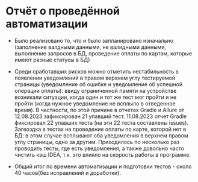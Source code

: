 # Отчёт о проведённой автоматизации

* Было реализовано то, что и было запланировано изначально (заполнение валдными данными, не валидными данными, выполнение запросов в БД, проведение оплаты по картам, которые имеют разные статусы в БД)

* Среди сработавших рисков можно отметить нестабильность в появлении уведомлений в правом верхнем углу тестируемой страницы (уведомление об ошибке и уведомление об успешной операции оплаты): ввиду ограниченной памяти на устройстве возникали ситуации, когда один и тот же тест мог пройти и не пройти (когда нужное уведомление не всплыло в отведенное время). В частности, по этой причине в отчетах Gradle и Allure от 12.08.2023 зафиксирован 21 упавший тест. 11.08.2023 отчет Gradle фиксировал 22 упавших теста (на эти 22 теста составлены issues). Загвоздка в тестах на проведение оплаты по карте, которой нет в БД: в этом случае всплывают оба уведомления в верхнем правом углу страницы, одно за другим. 
Приходилось по несколько раз проводить тесты, где есть уведомления, а также довольно часто чистить кэш IDEA, т.к. это влияло на скорость работы в программе. 

* Общий итог по времени автоматизации и подготовки тестов - около 40 часов(без исправлений и доработки).